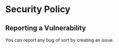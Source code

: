 # Security Policy


## Reporting a Vulnerability

You can report any bug of sort by creating an issue. 
